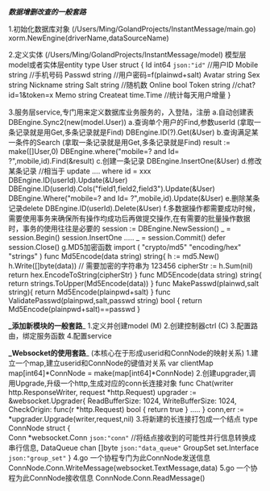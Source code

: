 **_数据增删改查的一般套路_**

1.初始化数据库对象 (/Users/Ming/GolandProjects/InstantMessage/main.go)
xorm.NewEngine(driverName,dataSourceName)

2.定义实体 (/Users/Ming/GolandProjects/InstantMessage/model)
模型层model或者实体层entity
type User struct {
	Id    		int64  		`json:"id"`		//用户ID
	Mobile  	string						//手机号码
	Passwd		string						//用户密码=f(plainwd+salt)
	Avatar 		string
	Sex 		string
	Nickname	string
	Salt		string						//随机数
	Online		bool
	Token   	string						//chat?id=1&token=x
	Memo        string
	Createat	time.Time					//统计每天用户增量
}

3.服务层service,专门用来定义数据库业务服务的，入登陆，注册
    a.自动创建表
            DBEngine.Sync2(new(model.User)) 
    a.查询单个用户的Find,参数userId (拿取一条记录就是用Get,多条记录就是Find)
        	DBEngine.ID(?).Get(&User)
    b.查询满足某一条件的Search (拿取一条记录就是用Get,多条记录就是Find)
            result := make([]User,0)
            DBEngine.where("mobile=? and Id= ?",mobile,id).Find(&result)
    c.创建一条记录
            DBEngine.InsertOne(&User)
    d.修改某条记录
            //相当于 update .... where id = xxx
            DBEngine.ID(userId).Update(&User)
            DBEngine.ID(userId).Cols("field1,field2,field3").Update(&User)
            DBEngine.Where("mobile=? and Id= ?",mobile,id).Update(&User)
    e.删除某条记录delete
            DBEngine.ID(userId).Delete(&User)
    f.多数据操作都需要成功时候，需要使用事务来确保所有操作均成功后再做提交操作,在有需要的批量操作数据时，事务的使用往往是必要的
            session := DBEngine.NewSession()
        	_ = session.Begin()
        	session.InsertOne .....
        	_ = session.Commit()
        	defer session.Close()
    g.MD5加密函数
        import (
            "crypto/md5"
            "encoding/hex"
            "strings"
        )
        func Md5Encode(data string) string{
            h := md5.New()
            h.Write([]byte(data))  // 需要加密的字符串为 123456
            cipherStr := h.Sum(nil)
            return hex.EncodeToString(cipherStr)
        }
        func MD5Encode(data string) string{
            return strings.ToUpper(Md5Encode(data))
        }
        func MakePasswd(plainwd,salt string){
            return Md5Encode(plainpwd+salt)
        }
        func ValidatePasswd(plainpwd,salt,passwd string) bool {
            return Md5Encode(plainpwd+salt)==passwd
        }
        
**_添加新模块的一般套路**_
    1.定义并创建model  (M)
    2.创建控制器ctrl   (C)
    3.配置路由，绑定服务函数
    4.配置service     

**_Websocket的使用套路**_        (本核心在于形成userid和ConnNode的映射关系)
  1.建立一个map,建立userid和ConnNode的键值对关系 
    var clientMap map[int64]*ConnNode = make(map[int64]*ConnNode)
  2.创建upgrader,调用Upgrade,升级一个http,生成对应的conn长连接对象
      func Chat(writer http.ResponseWriter, request *http.Request)
      upgrader := &websocket.Upgrader{
          ReadBufferSize:  1024,
          WriteBufferSize: 1024,
          CheckOrigin: func(r *http.Request) bool {
              return true
          }
        .....
      }
      conn,err := *upgrader.Upgrade(writer,request,nil)
  3.将新建的长连接打包成一个结点
    type ConnNode struct {          
    	Conn 		*websocket.Conn 	`json:"conn"`
    	//将结点接收到的可能性并行信息转换成串行信息,
    	DataQueue	chan []byte 		`json:"data_queue"`
    	GroupSet	set.Interface 		`json:"group_set"`
    }
  4.go 一个协程专门为此ConnNode发送信息
    ConnNode.Conn.WriteMessage(websocket.TextMessage,data)
  5.go 一个协程为此ConnNode接收信息
    ConnNode.Conn.ReadMessage()


            


